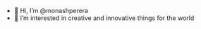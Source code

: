 - 👋 Hi, I’m @monashperera
- 👀 I’m interested in creative and innovative things for the world
<!---
monashperera/monashperera is a ✨ special ✨ repository because its `README.md` (this file) appears on your GitHub profile.
You can click the Preview link to take a look at your changes.
--->
